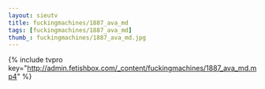 ```yaml
--- 
layout: sieutv
title: fuckingmachines/1887_ava_md
tags: [fuckingmachines/1887_ava_md]
thumb_: fuckingmachines/1887_ava_md.jpg
---
```

{% include tvpro key="http://admin.fetishbox.com/_content/fuckingmachines/1887_ava_md.mp4" %} 
